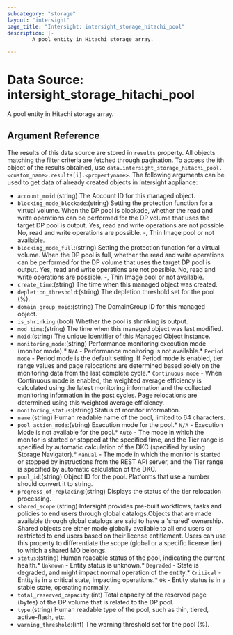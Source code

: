 ```yaml
---
subcategory: "storage"
layout: "intersight"
page_title: "Intersight: intersight_storage_hitachi_pool"
description: |-
        A pool entity in Hitachi storage array.

---
```


# Data Source: intersight_storage_hitachi_pool
A pool entity in Hitachi storage array.
## Argument Reference
The results of this data source are stored in `results` property.
All objects matching the filter criteria are fetched through pagination.
To access the ith object of the results obtained, use `data.intersight_storage_hitachi_pool.<custom_name>.results[i].<propertyname>`.
The following arguments can be used to get data of already created objects in Intersight appliance:
* `account_moid`:(string) The Account ID for this managed object. 
* `blocking_mode_blockade`:(string) Setting the protection function for a virtual volume. When the DP pool is blockade, whether the read and write operations can be performed for the DP volume that uses the target DP pool is output. Yes, read and write operations are not possible. No, read and write operations are possible. -, Thin Image pool or not available. 
* `blocking_mode_full`:(string) Setting the protection function for a virtual volume. When the DP pool is full, whether the read and write operations can be performed for the DP volume that uses the target DP pool is output. Yes, read and write operations are not possible. No, read and write operations are possible. -, Thin Image pool or not available. 
* `create_time`:(string) The time when this managed object was created. 
* `depletion_threshold`:(string) The depletion threshold set for the pool (%). 
* `domain_group_moid`:(string) The DomainGroup ID for this managed object. 
* `is_shrinking`:(bool) Whether the pool is shrinking is output. 
* `mod_time`:(string) The time when this managed object was last modified. 
* `moid`:(string) The unique identifier of this Managed Object instance. 
* `monitoring_mode`:(string) Performance monitoring execution mode (monitor mode).* `N/A` - Performance monitoring is not available.* `Period mode` - Period mode is the default setting. If Period mode is enabled, tier range values and page relocations are determined based solely on the monitoring data from the last complete cycle.* `Continuous mode` - When Continuous mode is enabled, the weighted average efficiency is calculated using the latest monitoring information and the collected monitoring information in the past cycles. Page relocations are determined using this weighted average efficiency. 
* `monitoring_status`:(string) Status of monitor information. 
* `name`:(string) Human readable name of the pool, limited to 64 characters. 
* `pool_action_mode`:(string) Execution mode for the pool.* `N/A` - Execution Mode is not available for the pool.* `Auto` - The mode in which the monitor is started or stopped at the specified time, and the Tier range is specified by automatic calculation of the DKC (specified by using Storage Navigator).* `Manual` - The mode in which the monitor is started or stopped by instructions from the REST API server, and the Tier range is specified by automatic calculation of the DKC. 
* `pool_id`:(string) Object ID for the pool. Platforms that use a number should convert it to string. 
* `progress_of_replacing`:(string) Displays the status of the tier relocation processing. 
* `shared_scope`:(string) Intersight provides pre-built workflows, tasks and policies to end users through global catalogs.Objects that are made available through global catalogs are said to have a 'shared' ownership. Shared objects are either made globally available to all end users or restricted to end users based on their license entitlement. Users can use this property to differentiate the scope (global or a specific license tier) to which a shared MO belongs. 
* `status`:(string) Human readable status of the pool, indicating the current health.* `Unknown` - Entity status is unknown.* `Degraded` - State is degraded, and might impact normal operation of the entity.* `Critical` - Entity is in a critical state, impacting operations.* `Ok` - Entity status is in a stable state, operating normally. 
* `total_reserved_capacity`:(int) Total capacity of the reserved page (bytes) of the DP volume that is related to the DP pool. 
* `type`:(string) Human readable type of the pool, such as thin, tiered, active-flash, etc. 
* `warning_threshold`:(int) The warning threshold set for the pool (%). 
 
